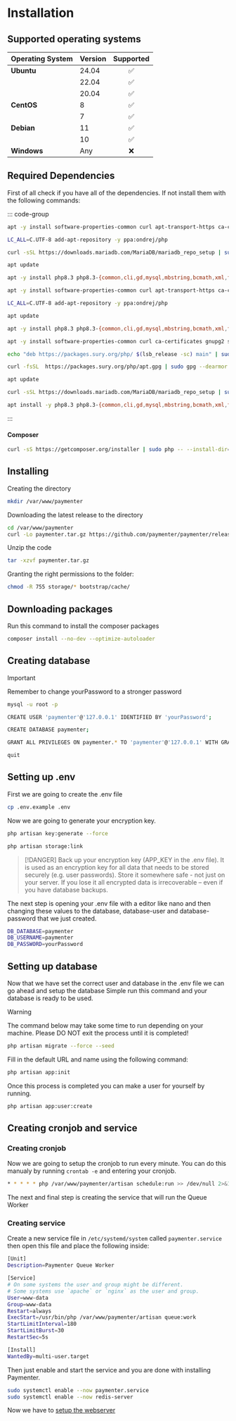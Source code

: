 # Installation

## Supported operating systems

| Operating System | Version | Supported |
| ---------------- | ------- | :-------: |
| **Ubuntu**       | 24.04   |    ✅     |
|                  | 22.04   |    ✅     |
|                  | 20.04   |    ✅     |
| **CentOS**       | 8       |    ✅     |
|                  | 7       |    ✅     |
| **Debian**       | 11      |    ✅     |
|                  | 10      |    ✅     |
| **Windows**      | Any     |    ❌     |

## Required Dependencies

First of all check if you have all of the dependencies. If not install them with the following commands:

::: code-group

```bash [General]
apt -y install software-properties-common curl apt-transport-https ca-certificates gnupg

LC_ALL=C.UTF-8 add-apt-repository -y ppa:ondrej/php

curl -sSL https://downloads.mariadb.com/MariaDB/mariadb_repo_setup | sudo bash -s -- --mariadb-server-version="mariadb-10.11"

apt update

apt -y install php8.3 php8.3-{common,cli,gd,mysql,mbstring,bcmath,xml,fpm,curl,zip,intl,redis} mariadb-server nginx tar unzip git redis-server
```

```bash [Ubuntu 24.04]
apt -y install software-properties-common curl apt-transport-https ca-certificates gnupg

LC_ALL=C.UTF-8 add-apt-repository -y ppa:ondrej/php

apt update

apt -y install php8.3 php8.3-{common,cli,gd,mysql,mbstring,bcmath,xml,fpm,curl,zip,intl,redis} mariadb-server nginx tar unzip git redis-server
```

```bash [Debian]
apt -y install software-properties-common curl ca-certificates gnupg2 sudo lsb-release

echo "deb https://packages.sury.org/php/ $(lsb_release -sc) main" | sudo tee /etc/apt/sources.list.d/sury-php.list

curl -fsSL  https://packages.sury.org/php/apt.gpg | sudo gpg --dearmor -o /etc/apt/trusted.gpg.d/sury-keyring.gpg

apt update

curl -sSL https://downloads.mariadb.com/MariaDB/mariadb_repo_setup | sudo bash -s -- --mariadb-server-version="mariadb-10.11"

apt install -y php8.3 php8.3-{common,cli,gd,mysql,mbstring,bcmath,xml,fpm,curl,zip,intl,redis} mariadb-server nginx tar unzip git redis-server
```

:::

#### Composer

```bash
curl -sS https://getcomposer.org/installer | sudo php -- --install-dir=/usr/local/bin --filename=composer
```

## Installing

Creating the directory

```bash
mkdir /var/www/paymenter
```

Downloading the latest release to the directory

```bash
cd /var/www/paymenter
curl -Lo paymenter.tar.gz https://github.com/paymenter/paymenter/releases/latest/download/paymenter.tar.gz
```

Unzip the code

```bash
tar -xzvf paymenter.tar.gz
```

Granting the right permissions to the folder:

```bash
chmod -R 755 storage/* bootstrap/cache/
```

## Downloading packages

Run this command to install the composer packages

```bash
composer install --no-dev --optimize-autoloader
```

## Creating database

> [!IMPORTANT]
> Remember to change yourPassword to a stronger password

```bash
mysql -u root -p

CREATE USER 'paymenter'@'127.0.0.1' IDENTIFIED BY 'yourPassword';

CREATE DATABASE paymenter;

GRANT ALL PRIVILEGES ON paymenter.* TO 'paymenter'@'127.0.0.1' WITH GRANT OPTION;

quit

```

## Setting up .env

First we are going to create the .env file

```bash
cp .env.example .env
```

Now we are going to generate your encryption key.

```bash
php artisan key:generate --force

php artisan storage:link
```

> [!DANGER]
> Back up your encryption key (APP_KEY in the .env file). It is used as an encryption key for all data that needs to be stored securely (e.g. user passwords). Store it somewhere safe - not just on your server. If you lose it all encrypted data is irrecoverable – even if you have database backups.

The next step is opening your .env file with a editor like nano and then changing these values to the database, database-user and database-password that we just created.

```bash
DB_DATABASE=paymenter
DB_USERNAME=paymenter
DB_PASSWORD=yourPassword
```

## Setting up database

Now that we have set the correct user and database in the .env file we can go ahead and setup the database
Simple run this command and your database is ready to be used.

> [!WARNING]
> The command below may take some time to run depending on your machine. Please DO NOT exit the process until it is completed!

```bash
php artisan migrate --force --seed
```

Fill in the default URL and name using the following command:

```bash
php artisan app:init
```

Once this process is completed you can make a user for yourself by running.

```bash
php artisan app:user:create
```

## Creating cronjob and service

### Creating cronjob

Now we are going to setup the cronjob to run every minute. You can do this manualy by running `crontab -e` and entering your cronjob.

```bash
* * * * * php /var/www/paymenter/artisan schedule:run >> /dev/null 2>&1
```

The next and final step is creating the service that will run the Queue Worker

### Creating service

Create a new service file in `/etc/systemd/system` called `paymenter.service` then open this file and place the following inside:

```bash
[Unit]
Description=Paymenter Queue Worker

[Service]
# On some systems the user and group might be different.
# Some systems use `apache` or `nginx` as the user and group.
User=www-data
Group=www-data
Restart=always
ExecStart=/usr/bin/php /var/www/paymenter/artisan queue:work
StartLimitInterval=180
StartLimitBurst=30
RestartSec=5s

[Install]
WantedBy=multi-user.target
```

Then just enable and start the service and you are done with installing Paymenter.

```bash
sudo systemctl enable --now paymenter.service
sudo systemctl enable --now redis-server
```

Now we have to [setup the webserver](./webserver.md)
